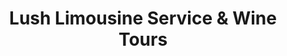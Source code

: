 ---
title: "Lush Limousine Service & Wine Tours"
url: /paso-robles/lush-limousine-service-and-wine-tours/
shop: car
---